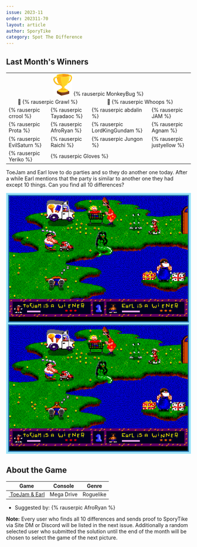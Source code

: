 ```yaml
---
issue: 2023-11
order: 202311-70
layout: article
author: SporyTike
category: Spot The Difference
---
```


## Last Month's Winners

<table><tbody>
  <tr>
    <td colspan="4" style="text-align: center; vertical-align: middle;"><div class="bingo-winner-small"><img src="../../img/trophy_small.png"/> {% rauserpic MonkeyBug %}</div></td>
  </tr>
  <tr>
    <td colspan="2" style="text-align: center; vertical-align: middle;">🥈 {% rauserpic Grawl %}</td>
    <td colspan="2" style="text-align: center; vertical-align: middle;">🥉 {% rauserpic Whoops %}</td>
  </tr>
  <tr>
    <td>{% rauserpic crrool %}</td>
    <td>{% rauserpic Tayadaoc %}</td>
    <td>{% rauserpic abdalin %}</td>
    <td>{% rauserpic JAM %}</td>
  </tr>
  <tr>
    <td>{% rauserpic Prota %}</td>
    <td>{% rauserpic AfroRyan %}</td>
    <td>{% rauserpic LordKingGundam %}</td>
    <td>{% rauserpic Agnam %}</td>
  </tr>
  <tr>
    <td>{% rauserpic EvilSaturn %}</td>
    <td>{% rauserpic Raichi %}</td>
    <td>{% rauserpic Jungon %}</td>
    <td>{% rauserpic justyellow %}</td>
  </tr>
  <tr>
    <td>{% rauserpic Yeriko %}</td>
    <td colspan="3">{% rauserpic Gloves %}</td>
  </tr>
</tbody></table>

ToeJam and Earl love to do parties and so they do another one today. After a while Earl mentions that the party is similar to another one they had except 10 things. Can you find all 10 differences?

<p align="center">
  <img src="img/Fun/SpotTheDifference.png" />
</p>

## About the Game

| Game                                                                                                                                                                                                                     | Console    | Genre     |
| ------------------------------------------------------------------------------------------------------------------------------------------------------------------------------------------------------------------------ | ---------- | --------- |
| <a class="gameicon-link" href="https://retroachievements.org/game/22" target="_blank" rel="noopener"> <img class="gameicon" src="https://retroachievements.org/Images/074333.png" alt=""> <span>ToeJam & Earl</span></a> | Mega Drive | Roguelike |


* Suggested by: {% rauserpic AfroRyan %}

**Note:** Every user who finds all 10 differences and sends proof to SporyTike via Site DM or Discord will be listed in the next issue. Additionally a random selected user who submitted the solution until the end of the month will be chosen to select the game of the next picture.
